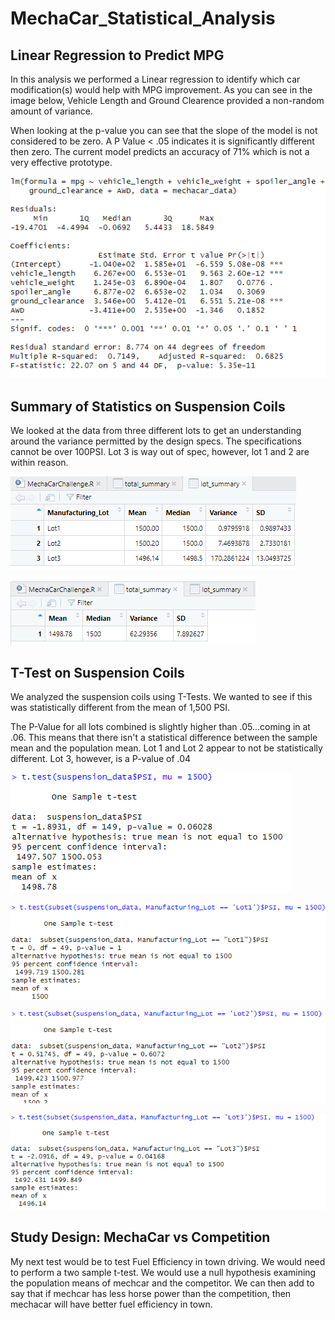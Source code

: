 # MechaCar_Statistical_Analysis

## Linear Regression to Predict MPG

In this analysis we performed a Linear regression to identify which car modification(s) would help with MPG improvement. 
As you can see in the image below, Vehicle Length and Ground Clearence provided a non-random amount of variance. 

When looking at the p-value you can see that the slope of the model is not considered to be zero. A P Value < .05 indicates it is significantly different then zero. 
The current model predicts an accuracy of 71% which is not a very effective prototype. 

![linear_regression_mpg.png](https://github.com/Adam-Warrick/MechaCar_Statistical_Analysis/blob/main/linear_regression_mpg.png)

## Summary of Statistics on Suspension Coils

We looked at the data from three different lots to get an understanding around the variance permitted by the design specs. The specifications cannot be over 100PSI. Lot 3 is way out of spec, however, lot 1 and 2 are within reason. 

![lot_summary.png](https://github.com/Adam-Warrick/MechaCar_Statistical_Analysis/blob/main/lot_summary.png)

![total_summary.png](https://github.com/Adam-Warrick/MechaCar_Statistical_Analysis/blob/main/total_summary.png)

## T-Test on Suspension Coils

We analyzed the suspension coils using T-Tests. We wanted to see if this was statistically different from the mean of 1,500 PSI. 

The P-Value for all lots combined is slightly higher than .05...coming in at .06. This means that there isn't a statistical difference between the sample mean and the population mean. Lot 1 and Lot 2 appear to not be statistically different. Lot 3, however, is a P-value of .04

![t_test_0.png](https://github.com/Adam-Warrick/MechaCar_Statistical_Analysis/blob/main/t_test_0.png)

![t_test_1.png](https://github.com/Adam-Warrick/MechaCar_Statistical_Analysis/blob/main/t_test_1.png)

![t_test_2.png](https://github.com/Adam-Warrick/MechaCar_Statistical_Analysis/blob/main/t_test_2.png)

![t_test_3.png](https://github.com/Adam-Warrick/MechaCar_Statistical_Analysis/blob/main/t_test_3.png)

## Study Design: MechaCar vs Competition

My next test would be to test Fuel Efficiency in town driving. We would need to perform a two sample t-test. We would use a null hypothesis examining the population means of mechcar and the competitor. We can then add to say that if mechcar has less horse power than the competition, then mechacar will have better fuel efficiency in town. 
